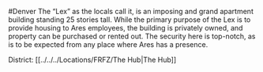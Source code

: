 #Denver 
The “Lex” as the locals call it, is an imposing and grand apartment building standing 25 stories tall. While the primary purpose of the Lex is to provide housing to Ares employees, the building is privately owned, and property can be purchased or rented out. The security here is top-notch, as is to be expected from any place where Ares has a presence.

District: [[../../../Locations/FRFZ/The Hub|The Hub]]